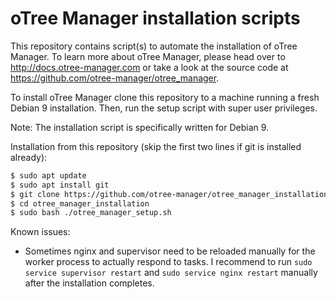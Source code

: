 # oTree Manager installation scripts

This repository contains script(s) to automate the installation of oTree Manager. To learn more about oTree Manager, please head over to <http://docs.otree-manager.com> or take a look at the source code at <https://github.com/otree-manager/otree_manager>.


To install oTree Manager clone this repository to a machine running a fresh Debian 9 installation. Then, run the setup script with super user privileges. 

Note: The installation script is specifically written for Debian 9.

Installation from this repository (skip the first two lines if git is installed already):
```bash
$ sudo apt update
$ sudo apt install git
$ git clone https://github.com/otree-manager/otree_manager_installation.git
$ cd otree_manager_installation
$ sudo bash ./otree_manager_setup.sh
``` 


Known issues:
* Sometimes nginx and supervisor need to be reloaded manually for the worker process to actually respond to tasks. I recommend to run ``sudo service supervisor restart`` and ``sudo service nginx restart`` manually after the installation completes.